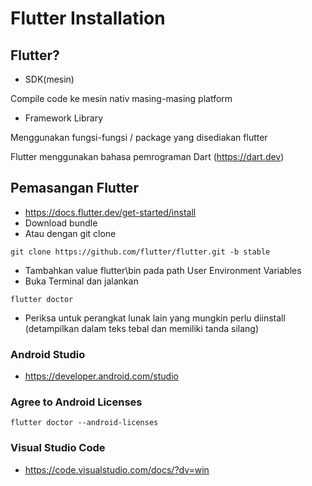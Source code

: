 # Flutter Installation

## Flutter?
- SDK(mesin)

Compile code ke mesin nativ masing-masing platform

- Framework Library

Menggunakan fungsi-fungsi / package yang disediakan flutter

Flutter menggunakan bahasa pemrograman Dart (https://dart.dev)

## Pemasangan Flutter
- https://docs.flutter.dev/get-started/install
- Download bundle
- Atau dengan git clone
```
git clone https://github.com/flutter/flutter.git -b stable
```
- Tambahkan value flutter\bin pada path User Environment Variables
- Buka Terminal dan jalankan
```
flutter doctor
```
- Periksa untuk perangkat lunak lain yang mungkin perlu diinstall (detampilkan dalam teks tebal dan memiliki tanda silang)

### Android Studio
- https://developer.android.com/studio

### Agree to Android Licenses
```
flutter doctor --android-licenses
```

### Visual Studio Code
- https://code.visualstudio.com/docs/?dv=win
